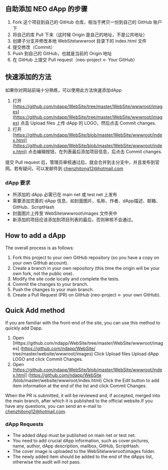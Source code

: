 ## 自助添加 NEO dApp 的步骤

1. Fork 这个项目到自己的 GitHub 仓库，相当于拷贝一份到自己的 GitHub 账户下
2. 将自己的库 Pull 下来（这时候 Origin 是自己的地址，不是公共地址）
3. 创建子分支并修改本地 WebSite\wwwroot 目录下的 index.html 文件
4. 提交修改（Commit）
5. Push 到自己的 GitHub，也就是当前的 Origin 地址
6. 在 GitHub 上提交 Pull request（neo-project ← Your GitHub）

## 快速添加的方法
如果你对网站前端十分熟练，可以使用此方法快速添加dApp
1. 打开 [https://github.com/ndapp/WebSite/tree/master/WebSite/wwwroot/images](https://github.com/ndapp/WebSite/tree/master/WebSite/wwwroot/images) 点击 Upload files 上传 dApp 的 LOGO，然后点击 Commit changes.
2. 打开 [https://github.com/ndapp/WebSite/blob/master/WebSite/wwwroot/index.html](https://github.com/ndapp/WebSite/blob/master/WebSite/wwwroot/index.html) 点击编辑按钮，在列表最后添加项目信息，后点击 Commit changes.

提交 Pull request 后，管理员审核通过后，就会合并到主分支中，并且发布到官网。若有疑问，可以发邮件到 [chenzhitong12@hotmail.com](mailto:chenzhitong12@hotmail.com)

### dApp 要求

- 所添加的 dApp 必需已在 main net 或 test net 上发布
- 需要添加完善的 dApp 信息，如封面图片、名称、作者、dApp描述、邮箱、GitHub、ScriptHash
- 封面图片上传至 WebSite\wwwroot\images 文件夹中
- 新添加的项目应该添加到项目列表的最后，否则审核不会通过。

## How to add a dApp

The overall process is as follows:

1. Fork this project to your own GitHub repository (so you have a copy on your own GitHub account).
2. Create a branch in your own repository (this time the origin will be your own fork, not the public one).
3. Modify the site code locally and complete the tests.
4. Commit the changes to your branch.
5. Push the changes to your main branch.
6. Create a Pull Request (PR) on GitHub (neo-project ← your own GitHub).

## Quick Add method
If you are familiar with the front-end of the site, you can use this method to quickly add Dapp.
1. Open [Https://github.com/ndapp/WebSite/tree/master/WebSite/wwwroot/images] (https://github.com/ndapp/WebSite/ tree/master/website/wwwroot/images) Click Upload files Upload dApp LOGO and click Commit Changes.
2. Open [https://github.com/ndapp/WebSite/blob/master/WebSite/wwwroot/index.html] (https://github.com/ndapp/WebSite /blob/master/website/wwwroot/index.html) Click the Edit button to add item information at the end of the list and click Commit Changes.

When the PR is submitted, it will be reviewed and, if accepted, merged into the main branch, after which it is published to the official website.If you have any questions, you can send an e-mail to [chenzhitong12@hotmail.com](mailto:chenzhitong12@hotmail.com).

### dApp Requests

- The added dApp must be published on main net or test net.
- You need to add crucial dApp information, such as cover pictures, name, author, dApp description, mailbox, GitHub, ScriptHash.
- The cover image is uploaded to the WebSite\wwwroot\images folder.
- The newly added item should be added to the end of the dApps list, otherwise the audit will not pass.
